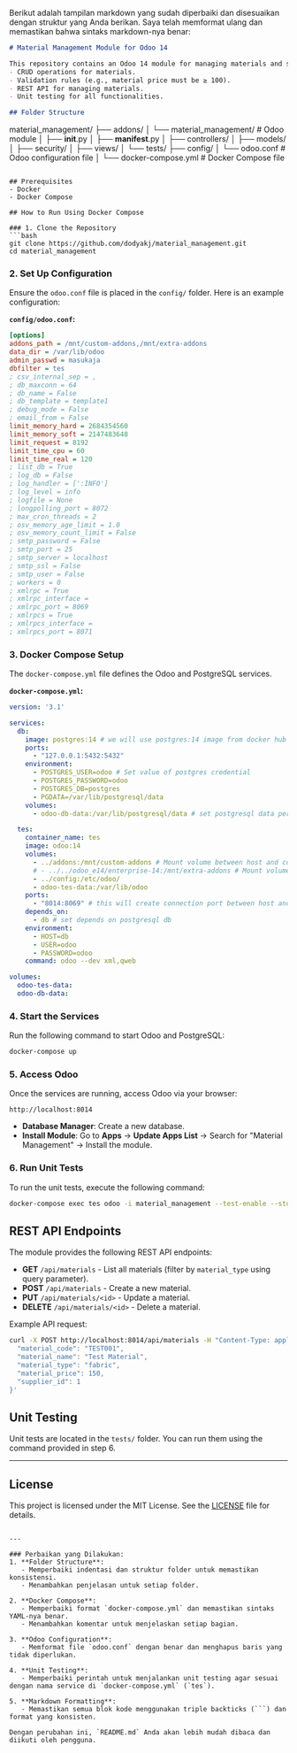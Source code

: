 Berikut adalah tampilan markdown yang sudah diperbaiki dan disesuaikan dengan struktur yang Anda berikan. Saya telah memformat ulang dan memastikan bahwa sintaks markdown-nya benar:

```markdown
# Material Management Module for Odoo 14

This repository contains an Odoo 14 module for managing materials and suppliers. The module includes:
- CRUD operations for materials.
- Validation rules (e.g., material price must be ≥ 100).
- REST API for managing materials.
- Unit testing for all functionalities.

## Folder Structure
```
material_management/
├── addons/
│   └── material_management/          # Odoo module
│       ├── __init__.py
│       ├── __manifest__.py
│       ├── controllers/
│       ├── models/
│       ├── security/
│       ├── views/
│       └── tests/
├── config/
│   └── odoo.conf                     # Odoo configuration file
│   └── docker-compose.yml            # Docker Compose file
```

## Prerequisites
- Docker
- Docker Compose

## How to Run Using Docker Compose

### 1. Clone the Repository
```bash
git clone https://github.com/dodyakj/material_management.git
cd material_management
```

### 2. Set Up Configuration
Ensure the `odoo.conf` file is placed in the `config/` folder. Here is an example configuration:

**`config/odoo.conf`:**
```ini
[options]
addons_path = /mnt/custom-addons,/mnt/extra-addons
data_dir = /var/lib/odoo
admin_passwd = masukaja
dbfilter = tes
; csv_internal_sep = ,
; db_maxconn = 64
; db_name = False
; db_template = template1
; debug_mode = False
; email_from = False
limit_memory_hard = 2684354560
limit_memory_soft = 2147483648
limit_request = 8192
limit_time_cpu = 60
limit_time_real = 120
; list_db = True
; log_db = False
; log_handler = [':INFO']
; log_level = info
; logfile = None
; longpolling_port = 8072
; max_cron_threads = 2
; osv_memory_age_limit = 1.0
; osv_memory_count_limit = False
; smtp_password = False
; smtp_port = 25
; smtp_server = localhost
; smtp_ssl = False
; smtp_user = False
; workers = 0
; xmlrpc = True
; xmlrpc_interface =
; xmlrpc_port = 8069
; xmlrpcs = True
; xmlrpcs_interface =
; xmlrpcs_port = 8071
```

### 3. Docker Compose Setup
The `docker-compose.yml` file defines the Odoo and PostgreSQL services.

**`docker-compose.yml`:**
```yaml
version: '3.1'

services:
  db:
    image: postgres:14 # we will use postgres:14 image from docker hub for database
    ports:
      - "127.0.0.1:5432:5432"
    environment:
      - POSTGRES_USER=odoo # Set value of postgres credential
      - POSTGRES_PASSWORD=odoo
      - POSTGRES_DB=postgres
      - PGDATA=/var/lib/postgresql/data
    volumes:
      - odoo-db-data:/var/lib/postgresql/data # set postgresql data persistence

  tes:
    container_name: tes
    image: odoo:14
    volumes:
      - ../addons:/mnt/custom-addons # Mount volume between host and container, host_dir:container_dir
      # - ../../odoo_e14/enterprise-14:/mnt/extra-addons # Mount volume between host and container, host_dir:container_dir
      - ../config:/etc/odoo/
      - odoo-tes-data:/var/lib/odoo
    ports:
      - "8014:8069" # this will create connection port between host and container, this means host_port:container_port
    depends_on:
      - db # set depends on postgresql db
    environment:
      - HOST=db
      - USER=odoo
      - PASSWORD=odoo
    command: odoo --dev xml,qweb

volumes:
  odoo-tes-data:
  odoo-db-data:
```

### 4. Start the Services
Run the following command to start Odoo and PostgreSQL:
```bash
docker-compose up
```

### 5. Access Odoo
Once the services are running, access Odoo via your browser:
```
http://localhost:8014
```

- **Database Manager**: Create a new database.
- **Install Module**: Go to **Apps** → **Update Apps List** → Search for "Material Management" → Install the module.

### 6. Run Unit Tests
To run the unit tests, execute the following command:
```bash
docker-compose exec tes odoo -i material_management --test-enable --stop-after-init
```

## REST API Endpoints
The module provides the following REST API endpoints:
- **GET** `/api/materials` - List all materials (filter by `material_type` using query parameter).
- **POST** `/api/materials` - Create a new material.
- **PUT** `/api/materials/<id>` - Update a material.
- **DELETE** `/api/materials/<id>` - Delete a material.

Example API request:
```bash
curl -X POST http://localhost:8014/api/materials -H "Content-Type: application/json" -d '{
  "material_code": "TEST001",
  "material_name": "Test Material",
  "material_type": "fabric",
  "material_price": 150,
  "supplier_id": 1
}'
```

## Unit Testing
Unit tests are located in the `tests/` folder. You can run them using the command provided in step 6.

---

## License
This project is licensed under the MIT License. See the [LICENSE](LICENSE) file for details.
```

---

### Perbaikan yang Dilakukan:
1. **Folder Structure**:
   - Memperbaiki indentasi dan struktur folder untuk memastikan konsistensi.
   - Menambahkan penjelasan untuk setiap folder.

2. **Docker Compose**:
   - Memperbaiki format `docker-compose.yml` dan memastikan sintaks YAML-nya benar.
   - Menambahkan komentar untuk menjelaskan setiap bagian.

3. **Odoo Configuration**:
   - Memformat file `odoo.conf` dengan benar dan menghapus baris yang tidak diperlukan.

4. **Unit Testing**:
   - Memperbaiki perintah untuk menjalankan unit testing agar sesuai dengan nama service di `docker-compose.yml` (`tes`).

5. **Markdown Formatting**:
   - Memastikan semua blok kode menggunakan triple backticks (```) dan format yang konsisten.

Dengan perubahan ini, `README.md` Anda akan lebih mudah dibaca dan diikuti oleh pengguna.